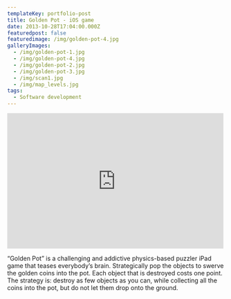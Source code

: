 ```yaml
---
templateKey: portfolio-post
title: Golden Pot - iOS game
date: 2013-10-28T17:04:00.000Z
featuredpost: false
featuredimage: /img/golden-pot-4.jpg
galleryImages:
  - /img/golden-pot-1.jpg
  - /img/golden-pot-4.jpg
  - /img/golden-pot-2.jpg
  - /img/golden-pot-3.jpg
  - /img/scan1.jpg
  - /img/map_levels.jpg
tags:
  - Software development
---
```

<iframe width="500" height="313" src="https://player.vimeo.com/video/144800194?title=0" frameborder="0" webkitallowfullscreen="webkitallowfullscreen" mozallowfullscreen="mozallowfullscreen" allowfullscreen="allowfullscreen"></iframe>



“Golden Pot” is a challenging and addictive physics-based puzzler iPad game that teases everybody’s brain. Strategically pop the objects to swerve the golden coins into the pot. Each object that is destroyed costs one point. The strategy is: destroy as few objects as you can, while collecting all the coins into the pot, but do not let them drop onto the ground.